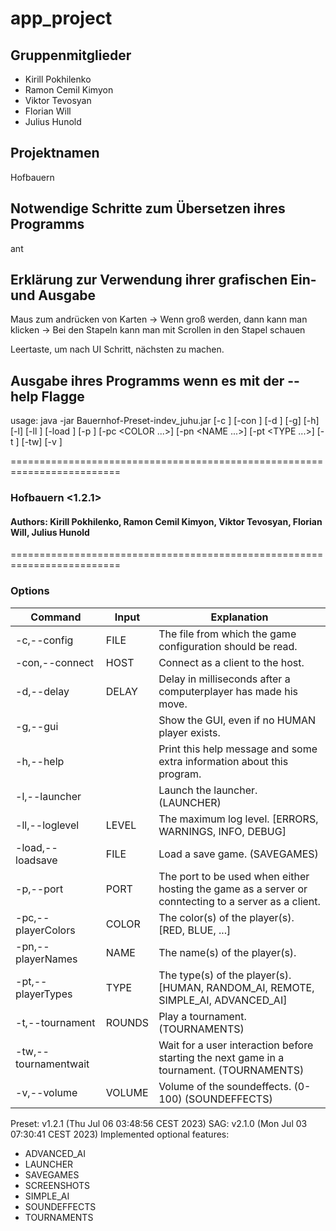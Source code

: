 # app_project

## Gruppenmitglieder

- Kirill Pokhilenko
- Ramon Cemil Kimyon
- Viktor Tevosyan
- Florian Will
- Julius Hunold

## Projektnamen

Hofbauern

## Notwendige Schritte zum Übersetzen ihres Programms

ant

## Erklärung zur Verwendung ihrer grafischen Ein- und Ausgabe

Maus zum andrücken von Karten
-> Wenn groß werden, dann kann man klicken
-> Bei den Stapeln kann man mit Scrollen in den Stapel schauen

Leertaste, um nach UI Schritt, nächsten zu machen.

## Ausgabe ihres Programms wenn es mit der --help Flagge


usage: java -jar Bauernhof-Preset-indev_juhu.jar [-c <FILE>] [-con <HOST>] [-d <DELAY>] [-g] [-h] [-l] [-ll <LEVEL>] [-load <FILE>] [-p <PORT>] [-pc <COLOR ...>] [-pn <NAME ...>] [-pt <TYPE ...>] [-t <ROUNDS>] [-tw] [-v <VOLUME>]

=========================================================================
### Hofbauern <1.2.1>
  
#### Authors: Kirill Pokhilenko, Ramon Cemil Kimyon, Viktor Tevosyan, Florian Will, Julius Hunold
=========================================================================

### Options

| Command          | Input     | Explanation                                                      |
| ---------------- | --------- | ---------------------------------------------------------------- |
| -c,--config      | FILE      | The file from which the game configuration should be read.       |
| -con,--connect   | HOST      | Connect as a client to the host.                                 |
| -d,--delay       | DELAY     | Delay in milliseconds after a computerplayer has made his move.  |
| -g,--gui         |           | Show the GUI, even if no HUMAN player exists.                    |
| -h,--help        |           | Print this help message and some extra information about this program.|
|  -l,--launcher   |           | Launch the launcher. (LAUNCHER)                                  |
| -ll,--loglevel   | LEVEL     | The maximum log level. [ERRORS, WARNINGS, INFO, DEBUG]           |
| -load,--loadsave | FILE      | Load a save game. (SAVEGAMES)                                    |
| -p,--port        | PORT      | The port to be used when either hosting the game as a server or conntecting to a server as a client.|
| -pc,--playerColors| COLOR    | The color(s) of the player(s). [RED, BLUE, ...]                  |
| -pn,--playerNames| NAME      | The name(s) of the player(s).                                    |
| -pt,--playerTypes| TYPE      | The type(s) of the player(s). [HUMAN, RANDOM_AI, REMOTE, SIMPLE_AI, ADVANCED_AI]|
| -t,--tournament  | ROUNDS    | Play a tournament. (TOURNAMENTS)                                 |
| -tw,--tournamentwait|        | Wait for a user interaction before starting the next game in a tournament. (TOURNAMENTS)|
| -v,--volume      | VOLUME    | Volume of the soundeffects. (0-100) (SOUNDEFFECTS)               |    

Preset: v1.2.1 (Thu Jul 06 03:48:56 CEST 2023)
SAG: v2.1.0 (Mon Jul 03 07:30:41 CEST 2023)
Implemented optional features:
  - ADVANCED_AI
  - LAUNCHER
  - SAVEGAMES
  - SCREENSHOTS
  - SIMPLE_AI
  - SOUNDEFFECTS
  - TOURNAMENTS
